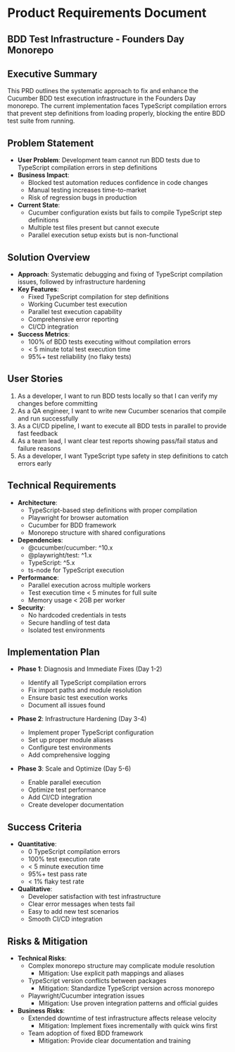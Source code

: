 # Product Requirements Document
## BDD Test Infrastructure - Founders Day Monorepo

## Executive Summary
This PRD outlines the systematic approach to fix and enhance the Cucumber BDD test execution infrastructure in the Founders Day monorepo. The current implementation faces TypeScript compilation errors that prevent step definitions from loading properly, blocking the entire BDD test suite from running.

## Problem Statement
- **User Problem**: Development team cannot run BDD tests due to TypeScript compilation errors in step definitions
- **Business Impact**: 
  - Blocked test automation reduces confidence in code changes
  - Manual testing increases time-to-market
  - Risk of regression bugs in production
- **Current State**: 
  - Cucumber configuration exists but fails to compile TypeScript step definitions
  - Multiple test files present but cannot execute
  - Parallel execution setup exists but is non-functional

## Solution Overview
- **Approach**: Systematic debugging and fixing of TypeScript compilation issues, followed by infrastructure hardening
- **Key Features**: 
  - Fixed TypeScript compilation for step definitions
  - Working Cucumber test execution
  - Parallel test execution capability
  - Comprehensive error reporting
  - CI/CD integration
- **Success Metrics**: 
  - 100% of BDD tests executing without compilation errors
  - < 5 minute total test execution time
  - 95%+ test reliability (no flaky tests)

## User Stories
1. As a developer, I want to run BDD tests locally so that I can verify my changes before committing
2. As a QA engineer, I want to write new Cucumber scenarios that compile and run successfully
3. As a CI/CD pipeline, I want to execute all BDD tests in parallel to provide fast feedback
4. As a team lead, I want clear test reports showing pass/fail status and failure reasons
5. As a developer, I want TypeScript type safety in step definitions to catch errors early

## Technical Requirements
- **Architecture**: 
  - TypeScript-based step definitions with proper compilation
  - Playwright for browser automation
  - Cucumber for BDD framework
  - Monorepo structure with shared configurations
- **Dependencies**: 
  - @cucumber/cucumber: ^10.x
  - @playwright/test: ^1.x
  - TypeScript: ^5.x
  - ts-node for TypeScript execution
- **Performance**: 
  - Parallel execution across multiple workers
  - Test execution time < 5 minutes for full suite
  - Memory usage < 2GB per worker
- **Security**: 
  - No hardcoded credentials in tests
  - Secure handling of test data
  - Isolated test environments

## Implementation Plan
- **Phase 1**: Diagnosis and Immediate Fixes (Day 1-2)
  - Identify all TypeScript compilation errors
  - Fix import paths and module resolution
  - Ensure basic test execution works
  - Document all issues found

- **Phase 2**: Infrastructure Hardening (Day 3-4)
  - Implement proper TypeScript configuration
  - Set up proper module aliases
  - Configure test environments
  - Add comprehensive logging

- **Phase 3**: Scale and Optimize (Day 5-6)
  - Enable parallel execution
  - Optimize test performance
  - Add CI/CD integration
  - Create developer documentation

## Success Criteria
- **Quantitative**: 
  - 0 TypeScript compilation errors
  - 100% test execution rate
  - < 5 minute execution time
  - 95%+ test pass rate
  - < 1% flaky test rate
- **Qualitative**: 
  - Developer satisfaction with test infrastructure
  - Clear error messages when tests fail
  - Easy to add new test scenarios
  - Smooth CI/CD integration

## Risks & Mitigation
- **Technical Risks**: 
  - Complex monorepo structure may complicate module resolution
    - Mitigation: Use explicit path mappings and aliases
  - TypeScript version conflicts between packages
    - Mitigation: Standardize TypeScript version across monorepo
  - Playwright/Cucumber integration issues
    - Mitigation: Use proven integration patterns and official guides
- **Business Risks**: 
  - Extended downtime of test infrastructure affects release velocity
    - Mitigation: Implement fixes incrementally with quick wins first
  - Team adoption of fixed BDD framework
    - Mitigation: Provide clear documentation and training